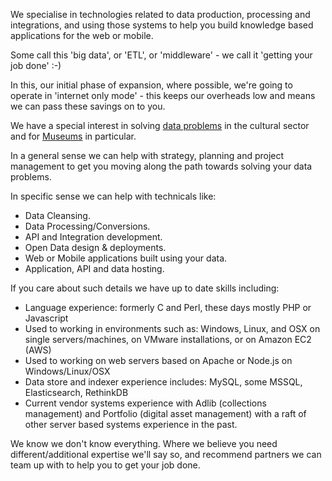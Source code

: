 We specialise in technologies related to data production, processing and integrations, and using those systems to help you build knowledge based applications for the web or mobile.

Some call this 'big data', or 'ETL', or 'middleware' -  we call it 'getting your job done' :-)

In this, our initial phase of expansion, where possible, we're going to operate in 'internet only mode' - this keeps our overheads low and means we can pass these savings on to you.

We have a special interest in solving [data problems](/blog/2015-07-23/) in the cultural sector and for [Museums](/museums/) in particular.

In a general sense we can help with strategy, planning and project management to get you moving along the path towards solving your data problems.

In specific sense we can help with technicals like:

* Data Cleansing.
* Data Processing/Conversions.
* API and Integration development.
* Open Data design & deployments.
* Web or Mobile applications built using your data.
* Application, API and data hosting.

If you care about such details we have up to date skills including:

* Language experience: formerly C and Perl, these days mostly PHP or Javascript
* Used to working in environments such as: Windows, Linux, and OSX on single servers/machines, on VMware installations, or on Amazon EC2 (AWS)
* Used to working on web servers based on Apache or Node.js on Windows/Linux/OSX
* Data store and indexer experience includes: MySQL, some MSSQL, Elasticsearch, RethinkDB
* Current vendor systems experience with Adlib (collections management) and Portfolio (digital asset management) with a raft of other server based systems experience in the past.

We know we don't know everything. Where we believe you need different/additional expertise we'll say so, and recommend partners we can team up with to help you to get your job done. 
